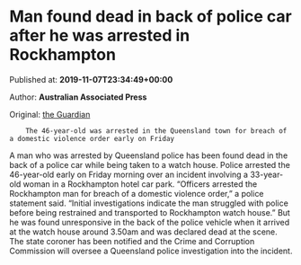 
# Man found dead in back of police car after he was arrested in Rockhampton

Published at: **2019-11-07T23:34:49+00:00**

Author: **Australian Associated Press**

Original: [the Guardian](https://www.theguardian.com/australia-news/2019/nov/08/man-found-dead-in-back-of-police-car-after-he-was-arrested-in-rockhampton)


        The 46-year-old was arrested in the Queensland town for breach of a domestic violence order early on Friday
      
A man who was arrested by Queensland police has been found dead in the back of a police car while being taken to a watch house.
Police arrested the 46-year-old early on Friday morning over an incident involving a 33-year-old woman in a Rockhampton hotel car park.
“Officers arrested the Rockhampton man for breach of a domestic violence order,” a police statement said.
“Initial investigations indicate the man struggled with police before being restrained and transported to Rockhampton watch house.”
But he was found unresponsive in the back of the police vehicle when it arrived at the watch house around 3.50am and was declared dead at the scene.
The state coroner has been notified and the Crime and Corruption Commission will oversee a Queensland police investigation into the incident.
